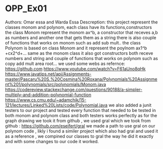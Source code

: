 # OPP_Ex01
Authors: Omar essa and Warda Essa Descreption: this project represent the classes monom and polynom, each class have its functions,constructors the class Monom represent the monom ax^b, a constructor that receves a,b as numbers and another one that gets them as a string there is also couple of functions that works on monom such as add sub mult.. the class Polynom is based on class Monom and it represent the poylnom ax1^b +cx2^d+... same as the monom class it also got constructors both receve numbers and string and couple of functions that works on polynom such as copy add mult area root... we used some webs as refernce: https://github.com https://www.youtube.com/watch?v=F61aUno8qHk https://www.javatips.net/api/Assignments-master/Pascaru%20S.%20Cosmina%20Roxana/Polynomials%20Assignment%201/polynomials/src/polynomials/Monom.java https://codereview.stackexchange.com/questions/90188/a-simpler-multiply-and-addition-polynomial-function https://www.cs.cmu.edu/~adamchik/15-121/lectures/Linked%20Lists/code/Polynomial.java we also added a junit testers to our project and tested every function that needed to be tested in both monom and polynom class and both testers works perfectly
as for the graph drawing we took it from github , we used gral which we took from github :
https://github.com/eseifert/gral
we made a path to use gral on our polynom code , likly i found a similer project which also had gral and used it as a reference
, we compined our classes to gral the way he did it exactly and with some changes to our code it worked.
